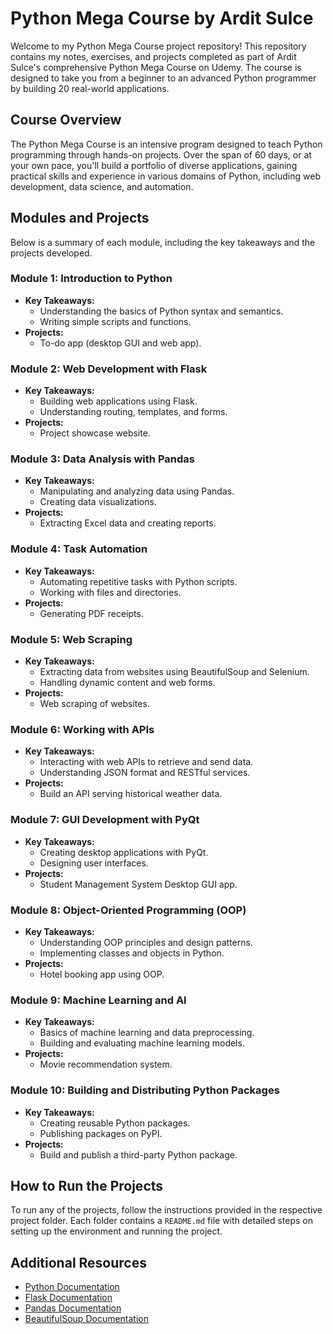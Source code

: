 # Python Mega Course by Ardit Sulce

Welcome to my Python Mega Course project repository! This repository contains my notes, exercises, and projects completed as part of Ardit Sulce's comprehensive Python Mega Course on Udemy. The course is designed to take you from a beginner to an advanced Python programmer by building 20 real-world applications.

## Course Overview

The Python Mega Course is an intensive program designed to teach Python programming through hands-on projects. Over the span of 60 days, or at your own pace, you'll build a portfolio of diverse applications, gaining practical skills and experience in various domains of Python, including web development, data science, and automation.

## Modules and Projects

Below is a summary of each module, including the key takeaways and the projects developed.

### Module 1: Introduction to Python
- **Key Takeaways:**
  - Understanding the basics of Python syntax and semantics.
  - Writing simple scripts and functions.
- **Projects:**
  - To-do app (desktop GUI and web app).

### Module 2: Web Development with Flask
- **Key Takeaways:**
  - Building web applications using Flask.
  - Understanding routing, templates, and forms.
- **Projects:**
  - Project showcase website.

### Module 3: Data Analysis with Pandas
- **Key Takeaways:**
  - Manipulating and analyzing data using Pandas.
  - Creating data visualizations.
- **Projects:**
  - Extracting Excel data and creating reports.

### Module 4: Task Automation
- **Key Takeaways:**
  - Automating repetitive tasks with Python scripts.
  - Working with files and directories.
- **Projects:**
  - Generating PDF receipts.

### Module 5: Web Scraping
- **Key Takeaways:**
  - Extracting data from websites using BeautifulSoup and Selenium.
  - Handling dynamic content and web forms.
- **Projects:**
  - Web scraping of websites.

### Module 6: Working with APIs
- **Key Takeaways:**
  - Interacting with web APIs to retrieve and send data.
  - Understanding JSON format and RESTful services.
- **Projects:**
  - Build an API serving historical weather data.

### Module 7: GUI Development with PyQt
- **Key Takeaways:**
  - Creating desktop applications with PyQt.
  - Designing user interfaces.
- **Projects:**
  - Student Management System Desktop GUI app.

### Module 8: Object-Oriented Programming (OOP)
- **Key Takeaways:**
  - Understanding OOP principles and design patterns.
  - Implementing classes and objects in Python.
- **Projects:**
  - Hotel booking app using OOP.

### Module 9: Machine Learning and AI
- **Key Takeaways:**
  - Basics of machine learning and data preprocessing.
  - Building and evaluating machine learning models.
- **Projects:**
  - Movie recommendation system.

### Module 10: Building and Distributing Python Packages
- **Key Takeaways:**
  - Creating reusable Python packages.
  - Publishing packages on PyPI.
- **Projects:**
  - Build and publish a third-party Python package.

## How to Run the Projects

To run any of the projects, follow the instructions provided in the respective project folder. Each folder contains a `README.md` file with detailed steps on setting up the environment and running the project.

## Additional Resources

- [Python Documentation](https://docs.python.org/3/)
- [Flask Documentation](https://flask.palletsprojects.com/)
- [Pandas Documentation](https://pandas.pydata.org/)
- [BeautifulSoup Documentation](https://www.crummy.com/software/BeautifulSoup/)


